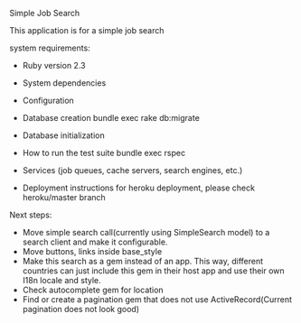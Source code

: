Simple Job Search

This application is for a simple job search

system requirements:
* Ruby version
2.3

* System dependencies

* Configuration

* Database creation
bundle exec rake db:migrate

* Database initialization

* How to run the test suite
bundle exec rspec

* Services (job queues, cache servers, search engines, etc.)

* Deployment instructions
for heroku deployment, please check heroku/master branch

Next steps:
* Move simple search call(currently using SimpleSearch model) to a search client and make it configurable.
* Move buttons, links inside base_style
* Make this search as a gem instead of an app. This way, different countries can just include this gem in their host app
 and use their own I18n locale and style.
* Check autocomplete gem for location
* Find or create a pagination gem that does not use ActiveRecord(Current pagination does not look good)